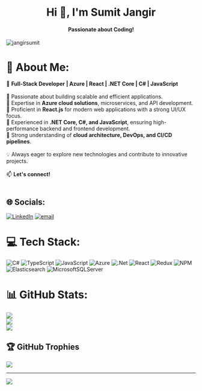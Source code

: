<h1 align="center">Hi 👋, I'm Sumit Jangir</h1>
<h4 align="center">Passionate about Coding!</h4>

<p align="left"> <img src="https://komarev.com/ghpvc/?username=jangirsumit&label=Profile%20views&color=0e75b6&style=flat" alt="jangirsumit" /> </p>

# 💫 About Me:
🚀 **Full-Stack Developer | Azure | React | .NET Core | C# | JavaScript**  <br><br>🔹 Passionate about building scalable and efficient applications.  <br>🔹 Expertise in **Azure cloud solutions**, microservices, and API development.  <br>🔹 Proficient in **React.js** for modern web applications with a strong UI/UX focus.  <br>🔹 Experienced in **.NET Core, C#, and JavaScript**, ensuring high-performance backend and frontend development.  <br>🔹 Strong understanding of **cloud architecture, DevOps, and CI/CD pipelines**.  <br><br>💡 Always eager to explore new technologies and contribute to innovative projects.  <br><br>📫 **Let's connect!**  <br><br>


## 🌐 Socials:
[![LinkedIn](https://img.shields.io/badge/LinkedIn-%230077B5.svg?logo=linkedin&logoColor=white)](https://linkedin.com/in/jangirsumit) [![email](https://img.shields.io/badge/Email-D14836?logo=gmail&logoColor=white)](mailto:sumitjangir.jecrc@gmail.com) 

# 💻 Tech Stack:
![C#](https://img.shields.io/badge/c%23-%23239120.svg?style=for-the-badge&logo=csharp&logoColor=white) ![TypeScript](https://img.shields.io/badge/typescript-%23007ACC.svg?style=for-the-badge&logo=typescript&logoColor=white) ![JavaScript](https://img.shields.io/badge/javascript-%23323330.svg?style=for-the-badge&logo=javascript&logoColor=%23F7DF1E) ![Azure](https://img.shields.io/badge/azure-%230072C6.svg?style=for-the-badge&logo=microsoftazure&logoColor=white) ![.Net](https://img.shields.io/badge/.NET-5C2D91?style=for-the-badge&logo=.net&logoColor=white) ![React](https://img.shields.io/badge/react-%2320232a.svg?style=for-the-badge&logo=react&logoColor=%2361DAFB) ![Redux](https://img.shields.io/badge/redux-%23593d88.svg?style=for-the-badge&logo=redux&logoColor=white) ![NPM](https://img.shields.io/badge/NPM-%23CB3837.svg?style=for-the-badge&logo=npm&logoColor=white) ![Elasticsearch](https://img.shields.io/badge/elasticsearch-%230377CC.svg?style=for-the-badge&logo=elasticsearch&logoColor=white) ![MicrosoftSQLServer](https://img.shields.io/badge/Microsoft%20SQL%20Server-CC2927?style=for-the-badge&logo=microsoft%20sql%20server&logoColor=white)
# 📊 GitHub Stats:
![](https://github-readme-stats.vercel.app/api?username=jangirsumit&theme=dark&hide_border=false&include_all_commits=false&count_private=false)<br/>
![](https://github-readme-streak-stats.herokuapp.com/?user=jangirsumit&theme=dark&hide_border=false)<br/>
![](https://github-readme-stats.vercel.app/api/top-langs/?username=jangirsumit&theme=dark&hide_border=false&include_all_commits=false&count_private=false&layout=compact)

## 🏆 GitHub Trophies
![](https://github-profile-trophy.vercel.app/?username=jangirsumit&theme=radical&no-frame=false&no-bg=true&margin-w=4)

---
[![](https://visitcount.itsvg.in/api?id=jangirsumit&icon=1&color=1)](https://visitcount.itsvg.in)

<!-- Proudly created with GPRM ( https://gprm.itsvg.in ) -->

